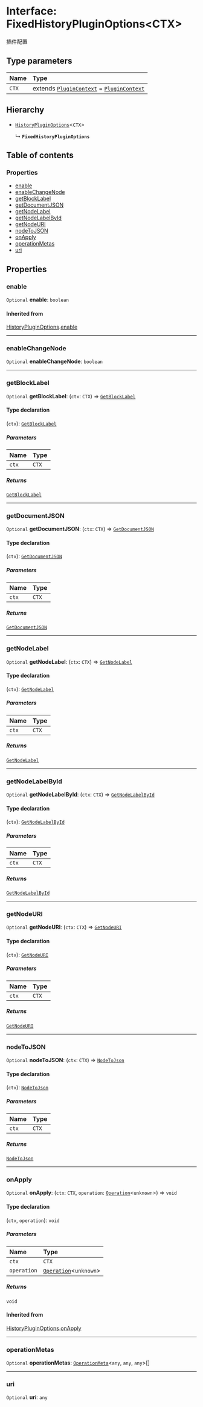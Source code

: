 # Interface: FixedHistoryPluginOptions\<CTX>

插件配置

## Type parameters

| Name | Type |
| :------ | :------ |
| `CTX` | extends [`PluginContext`](/auto-docs/fixed-layout-editor/variables/PluginContext-1.md) = [`PluginContext`](/auto-docs/fixed-layout-editor/variables/PluginContext-1.md) |

## Hierarchy

* [`HistoryPluginOptions`](/auto-docs/fixed-layout-editor/interfaces/HistoryPluginOptions.md)<`CTX`>

  ↳ **`FixedHistoryPluginOptions`**

## Table of contents

### Properties

* [enable](/auto-docs/fixed-layout-editor/interfaces/FixedHistoryPluginOptions.md#enable)
* [enableChangeNode](/auto-docs/fixed-layout-editor/interfaces/FixedHistoryPluginOptions.md#enablechangenode)
* [getBlockLabel](/auto-docs/fixed-layout-editor/interfaces/FixedHistoryPluginOptions.md#getblocklabel)
* [getDocumentJSON](/auto-docs/fixed-layout-editor/interfaces/FixedHistoryPluginOptions.md#getdocumentjson)
* [getNodeLabel](/auto-docs/fixed-layout-editor/interfaces/FixedHistoryPluginOptions.md#getnodelabel)
* [getNodeLabelById](/auto-docs/fixed-layout-editor/interfaces/FixedHistoryPluginOptions.md#getnodelabelbyid)
* [getNodeURI](/auto-docs/fixed-layout-editor/interfaces/FixedHistoryPluginOptions.md#getnodeuri)
* [nodeToJSON](/auto-docs/fixed-layout-editor/interfaces/FixedHistoryPluginOptions.md#nodetojson)
* [onApply](/auto-docs/fixed-layout-editor/interfaces/FixedHistoryPluginOptions.md#onapply)
* [operationMetas](/auto-docs/fixed-layout-editor/interfaces/FixedHistoryPluginOptions.md#operationmetas)
* [uri](/auto-docs/fixed-layout-editor/interfaces/FixedHistoryPluginOptions.md#uri)

## Properties

### enable

`Optional` **enable**: `boolean`

#### Inherited from

[HistoryPluginOptions](/auto-docs/fixed-layout-editor/interfaces/HistoryPluginOptions.md).[enable](/auto-docs/fixed-layout-editor/interfaces/HistoryPluginOptions.md#enable)

***

### enableChangeNode

`Optional` **enableChangeNode**: `boolean`

***

### getBlockLabel

`Optional` **getBlockLabel**: (`ctx`: `CTX`) => [`GetBlockLabel`](/auto-docs/fixed-layout-editor/types/GetBlockLabel.md)

#### Type declaration

(`ctx`): [`GetBlockLabel`](/auto-docs/fixed-layout-editor/types/GetBlockLabel.md)

##### Parameters

| Name | Type |
| :------ | :------ |
| `ctx` | `CTX` |

##### Returns

[`GetBlockLabel`](/auto-docs/fixed-layout-editor/types/GetBlockLabel.md)

***

### getDocumentJSON

`Optional` **getDocumentJSON**: (`ctx`: `CTX`) => [`GetDocumentJSON`](/auto-docs/fixed-layout-editor/types/GetDocumentJSON.md)

#### Type declaration

(`ctx`): [`GetDocumentJSON`](/auto-docs/fixed-layout-editor/types/GetDocumentJSON.md)

##### Parameters

| Name | Type |
| :------ | :------ |
| `ctx` | `CTX` |

##### Returns

[`GetDocumentJSON`](/auto-docs/fixed-layout-editor/types/GetDocumentJSON.md)

***

### getNodeLabel

`Optional` **getNodeLabel**: (`ctx`: `CTX`) => [`GetNodeLabel`](/auto-docs/fixed-layout-editor/types/GetNodeLabel.md)

#### Type declaration

(`ctx`): [`GetNodeLabel`](/auto-docs/fixed-layout-editor/types/GetNodeLabel.md)

##### Parameters

| Name | Type |
| :------ | :------ |
| `ctx` | `CTX` |

##### Returns

[`GetNodeLabel`](/auto-docs/fixed-layout-editor/types/GetNodeLabel.md)

***

### getNodeLabelById

`Optional` **getNodeLabelById**: (`ctx`: `CTX`) => [`GetNodeLabelById`](/auto-docs/fixed-layout-editor/types/GetNodeLabelById.md)

#### Type declaration

(`ctx`): [`GetNodeLabelById`](/auto-docs/fixed-layout-editor/types/GetNodeLabelById.md)

##### Parameters

| Name | Type |
| :------ | :------ |
| `ctx` | `CTX` |

##### Returns

[`GetNodeLabelById`](/auto-docs/fixed-layout-editor/types/GetNodeLabelById.md)

***

### getNodeURI

`Optional` **getNodeURI**: (`ctx`: `CTX`) => [`GetNodeURI`](/auto-docs/fixed-layout-editor/types/GetNodeURI.md)

#### Type declaration

(`ctx`): [`GetNodeURI`](/auto-docs/fixed-layout-editor/types/GetNodeURI.md)

##### Parameters

| Name | Type |
| :------ | :------ |
| `ctx` | `CTX` |

##### Returns

[`GetNodeURI`](/auto-docs/fixed-layout-editor/types/GetNodeURI.md)

***

### nodeToJSON

`Optional` **nodeToJSON**: (`ctx`: `CTX`) => [`NodeToJson`](/auto-docs/fixed-layout-editor/types/NodeToJson.md)

#### Type declaration

(`ctx`): [`NodeToJson`](/auto-docs/fixed-layout-editor/types/NodeToJson.md)

##### Parameters

| Name | Type |
| :------ | :------ |
| `ctx` | `CTX` |

##### Returns

[`NodeToJson`](/auto-docs/fixed-layout-editor/types/NodeToJson.md)

***

### onApply

`Optional` **onApply**: (`ctx`: `CTX`, `operation`: [`Operation`](/auto-docs/fixed-layout-editor/interfaces/Operation.md)<`unknown`>) => `void`

#### Type declaration

(`ctx`, `operation`): `void`

##### Parameters

| Name | Type |
| :------ | :------ |
| `ctx` | `CTX` |
| `operation` | [`Operation`](/auto-docs/fixed-layout-editor/interfaces/Operation.md)<`unknown`> |

##### Returns

`void`

#### Inherited from

[HistoryPluginOptions](/auto-docs/fixed-layout-editor/interfaces/HistoryPluginOptions.md).[onApply](/auto-docs/fixed-layout-editor/interfaces/HistoryPluginOptions.md#onapply)

***

### operationMetas

`Optional` **operationMetas**: [`OperationMeta`](/auto-docs/fixed-layout-editor/interfaces/OperationMeta.md)<`any`, `any`, `any`>\[]

***

### uri

`Optional` **uri**: `any`
